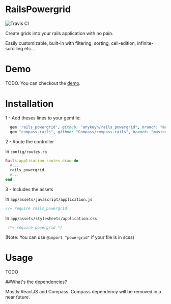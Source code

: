 # RailsPowergrid

![Travis CI](https://travis-ci.org/anykeyh/rails_powergrid.svg)

Create grids into your rails application with no pain.

Easily customizable, built-in with filtering, sorting, cell-edition, infinite-scrolling etc...


# Demo

TODO. You can checkout the [demo](https://github.com/anykeyh/demo_powergrid).

# Installation

1 - Add theses lines to your gemfile:

```ruby
  gem 'rails_powergrid', github: "anykeyh/rails_powergrid", branch: "master"
  gem "compass-rails", github: "Compass/compass-rails", branch: "master"
```

2 - Route the controller

In `config/routes.rb`

```ruby
Rails.application.routes.draw do
  #...
  rails_powergrid
  #...
end
```

3 - Includes the assets

In `app/assets/javascript/application.js`

```javascript
//= require rails_powergrid
```

In `app/assets/stylesheets/application.css`

```css
 /*= require powergrid */
```

(Note: You can use `@import "powergrid"` if your file is in scss)

# Usage

TODO

##What's the dependencies?

Mostly ReactJS and Compass. Compass dependency will be removed in a near future.
